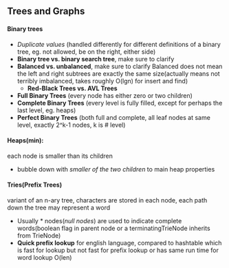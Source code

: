 ## Trees and Graphs 

#### Binary trees

- *Duplicate values* (handled differently for different definitions of a binary tree, eg. not allowed, be on the right, either side)
- **Binary tree vs. binary search tree**, make sure to clarify
- **Balanced vs. unbalanced**, make sure to clarify
Balanced does not mean the left and right subtrees are exactly the same size(actually means not terribly imbalanced, takes roughly O(lgn) for insert and find)
	- **Red-Black Trees vs. AVL Trees**
- **Full Binary Trees** (every node has either zero or two children) 
- **Complete Binary Trees** (every level is fully filled, except for perhaps the last level, eg. heaps) 
- **Perfect Binary Trees** (both full and complete, all leaf nodes at same level, exactly 2^k-1 nodes, k is # level)

#### Heaps(min): 
each node is smaller than its children

- bubble down with *smaller of the two children* to main heap properties

#### Tries(Prefix Trees)
variant of an n-ary tree, characters are stored in each node, each path down the tree may represent a word

- Usually * nodes(*null nodes*) are used to indicate complete words(boolean flag in parent node or a terminatingTrieNode inherits from TrieNode)
- **Quick prefix lookup** for english language, compared to hashtable which is fast for lookup but not fast for prefix lookup or has same run time for word lookup O(len)
